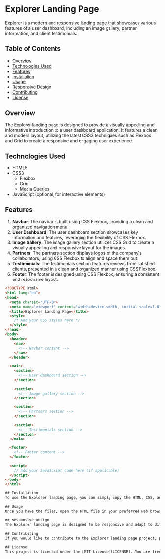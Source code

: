 # Explorer Landing Page

Explorer is a modern and responsive landing page that showcases various features of a user dashboard, including an image gallery, partner information, and client testimonials.

## Table of Contents
- [Overview](#overview)
- [Technologies Used](#technologies-used)
- [Features](#features)
- [Installation](#installation)
- [Usage](#usage)
- [Responsive Design](#responsive-design)
- [Contributing](#contributing)
- [License](#license)

## Overview
The Explorer landing page is designed to provide a visually appealing and informative introduction to a user dashboard application. It features a clean and modern layout, utilizing the latest CSS3 techniques such as Flexbox and Grid to create a responsive and engaging user experience.

## Technologies Used
- HTML5
- CSS3
  - Flexbox
  - Grid
  - Media Queries
- JavaScript (optional, for interactive elements)

## Features
1. **Navbar**: The navbar is built using CSS Flexbox, providing a clean and organized navigation menu.
2. **User Dashboard**: The user dashboard section showcases key information and features, leveraging the flexibility of CSS Flexbox.
3. **Image Gallery**: The image gallery section utilizes CSS Grid to create a visually appealing and responsive layout for the images.
4. **Partners**: The partners section displays logos of the company's collaborators, using CSS Flexbox to align and space them out.
5. **Testimonials**: The testimonials section features reviews from satisfied clients, presented in a clean and organized manner using CSS Flexbox.
6. **Footer**: The footer is designed using CSS Flexbox, ensuring a consistent and responsive layout.

```html
<!DOCTYPE html>
<html lang="en">
<head>
  <meta charset="UTF-8">
  <meta name="viewport" content="width=device-width, initial-scale=1.0">
  <title>Explorer Landing Page</title>
  <style>
    /* Add your CSS styles here */
  </style>
</head>
<body>
  <header>
    <nav>
      <!-- Navbar content -->
    </nav>
  </header>

  <main>
    <section>
      <!-- User dashboard section -->
    </section>

    <section>
      <!-- Image gallery section -->
    </section>

    <section>
      <!-- Partners section -->
    </section>

    <section>
      <!-- Testimonials section -->
    </section>
  </main>

  <footer>
    <!-- Footer content -->
  </footer>

  <script>
    // Add your JavaScript code here (if applicable)
  </script>
</body>
</html>

## Installation
To use the Explorer landing page, you can simply copy the HTML, CSS, and JavaScript (if applicable) files to your local project directory. Alternatively, you can download the entire project as a ZIP file.

## Usage
Once you have the files, open the HTML file in your preferred web browser to view the Explorer landing page. You can customize the content, styles, and functionality as needed to fit your specific requirements.

## Responsive Design
The Explorer landing page is designed to be responsive and adapt to different screen sizes. The use of CSS Flexbox and Grid, along with media queries, ensures a seamless user experience across various devices, from desktops to mobile phones.

## Contributing
If you would like to contribute to the Explorer landing page project, please feel free to submit a pull request. We welcome any improvements, bug fixes, or new feature suggestions.

## License
This project is licensed under the [MIT License](LICENSE). You are free to use, modify, and distribute the code as per the terms of the license.